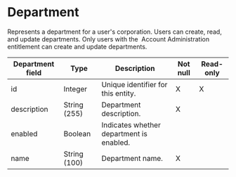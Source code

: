 # Department

Represents a department for a user's corporation. Users can create, read, and update departments. Only users with the  Account Administration entitlement can create and update departments.

| **Department field** | **Type** | **Description** | **Not null** | **Read-only** |
| --- | --- | --- | --- | --- |
| id | Integer | Unique identifier for this entity. | X | X |
| description | String (255) | Department description. | X | |
| enabled | Boolean | Indicates whether department is enabled. | | |
| name | String (100) | Department name. | X | |